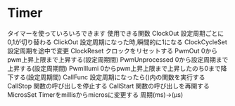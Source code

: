 # Timer
タイマーを使っていろいろできます
  使用できる関数
  ClockOut        設定周期ごとに0,1が切り替わる
  ClickOut        設定周期になった時,瞬間的に1になる
  ClockCycleSet   設定周期を途中で変更
  ClockReset      クロックをリセットする
  PwmOut          0からpwm上昇上限まで上昇する(設定周期間)
  PwmUnprocessed  0から設定周期まで上昇する(設定周期間)
  PwmIllumi       0からpwm上昇上限まで上昇したのち0まで降下する(設定周期間)
  CallFunc        設定周期になったら()内の関数を実行する
  CallStop        関数の呼び出しを停止する
  CallStart       関数の呼び出しを再開する
  MicrosSet       Timerをmillisからmicrosに変更する 周期(ms)→(μs)
